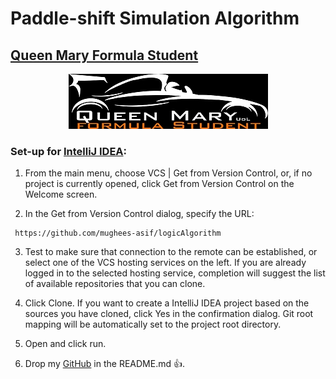 # Paddle-shift Simulation Algorithm

## [Queen Mary Formula Student](https://www.qmformulastudent.co.uk/)

<p align="center">
  <img src="/logo/QMFSLogo.jpg">
</p>

### Set-up for [IntelliJ IDEA](https://www.jetbrains.com/idea/download/#section=windows):

1. From the main menu, choose VCS | Get from Version Control, or, if no project is currently opened, click Get from Version Control on the Welcome screen.

2. In the Get from Version Control dialog, specify the URL: 
````
 https://github.com/mughees-asif/logicAlgorithm
````
3. Test to make sure that connection to the remote can be established, or select one of the VCS hosting services on the left. If you are already logged in to the selected hosting service, completion will suggest the list of available repositories that you can clone.

4. Click Clone. If you want to create a IntelliJ IDEA project based on the sources you have cloned, click Yes in the confirmation dialog. Git root mapping will be automatically set to the project root directory.

5. Open and click run.

6. Drop my [GitHub](https://github.com/mughees-asif) in the README.md :+1:.



